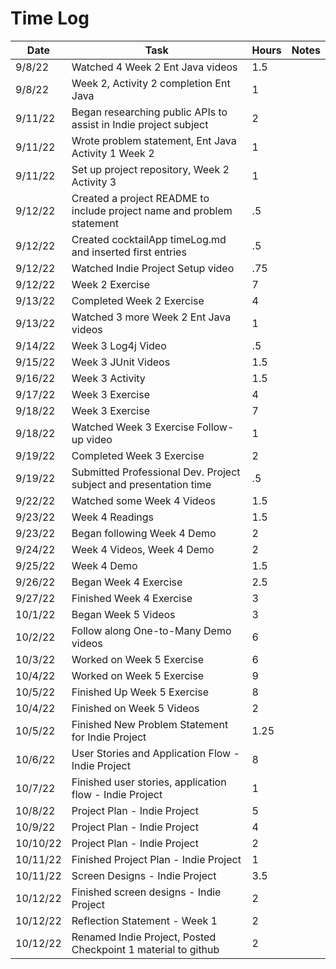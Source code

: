 # Time Log

| Date | Task | Hours | Notes|
|------|------|-------|------|
| 9/8/22 | Watched 4 Week 2 Ent Java videos | 1.5 |
| 9/8/22 | Week 2, Activity 2 completion Ent Java  | 1 |
| 9/11/22 | Began researching public APIs to assist in Indie project subject | 2 |
| 9/11/22 | Wrote problem statement, Ent Java Activity 1 Week 2 | 1 | |
| 9/11/22 | Set up project repository, Week 2 Activity 3| 1  |   | 
| 9/12/22 | Created a project README to include project name and problem statement| .5 | |
| 9/12/22 | Created cocktailApp timeLog.md and inserted first entries | .5 | |
| 9/12/22 | Watched Indie Project Setup video | .75 | |
| 9/12/22 | Week 2 Exercise | 7 | |
| 9/13/22 | Completed Week 2 Exercise | 4 | |
| 9/13/22 | Watched 3 more Week 2 Ent Java videos | 1 | |
| 9/14/22 | Week 3 Log4j Video | .5 | |
| 9/15/22 | Week 3 JUnit Videos | 1.5 | |
| 9/16/22 | Week 3 Activity | 1.5 | |
| 9/17/22 | Week 3 Exercise | 4 | |
| 9/18/22 | Week 3 Exercise | 7 | |
| 9/18/22 | Watched Week 3 Exercise Follow-up video | 1 | |
| 9/19/22 | Completed Week 3 Exercise | 2 | |
| 9/19/22 | Submitted Professional Dev. Project subject and presentation time | .5 | |
| 9/22/22 | Watched some Week 4 Videos | 1.5 | |
| 9/23/22 | Week 4 Readings | 1.5 | |
| 9/23/22 | Began following Week 4 Demo | 2 | |
| 9/24/22 | Week 4 Videos, Week 4 Demo | 2 | |
| 9/25/22 | Week 4 Demo | 1.5 | |
| 9/26/22 | Began Week 4 Exercise | 2.5 | |
| 9/27/22 | Finished Week 4 Exercise | 3 | |
| 10/1/22 | Began Week 5 Videos | 3 | |
| 10/2/22 | Follow along One-to-Many Demo videos | 6 | |
| 10/3/22 | Worked on Week 5 Exercise | 6 | |
| 10/4/22 | Worked on Week 5 Exercise | 9 | |
| 10/5/22 | Finished Up Week 5 Exercise | 8 | |
| 10/4/22 | Finished on Week 5 Videos | 2 | |
| 10/5/22 | Finished New Problem Statement for Indie Project | 1.25 | |
| 10/6/22 | User Stories and Application Flow - Indie Project | 8 | |
| 10/7/22 | Finished user stories, application flow - Indie Project | 1 |
| 10/8/22 | Project Plan - Indie Project | 5 | |
| 10/9/22| Project Plan - Indie Project | 4 | |
| 10/10/22 | Project Plan - Indie Project | 2 | |
| 10/11/22 | Finished Project Plan - Indie Project | 1 | |
| 10/11/22 | Screen Designs - Indie Project | 3.5 | |
| 10/12/22 | Finished screen designs - Indie Project | 2 | |
| 10/12/22 | Reflection Statement - Week 1 | 2 | |
| 10/12/22 | Renamed Indie Project, Posted Checkpoint 1 material to github | 2 | |
